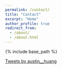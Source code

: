 ```yaml
---
permalink: /contact/
title: "Contact"
excerpt: "Home"
author_profile: true
redirect_from: 
  - /about/
  - /about.html
---
```

{% include base_path %}


<a class="twitter-timeline" data-theme="light" href="https://twitter.com/austin__huang?ref_src=twsrc%5Etfw">Tweets by austin__huang</a> <script async src="https://platform.twitter.com/widgets.js" charset="utf-8"></script>
